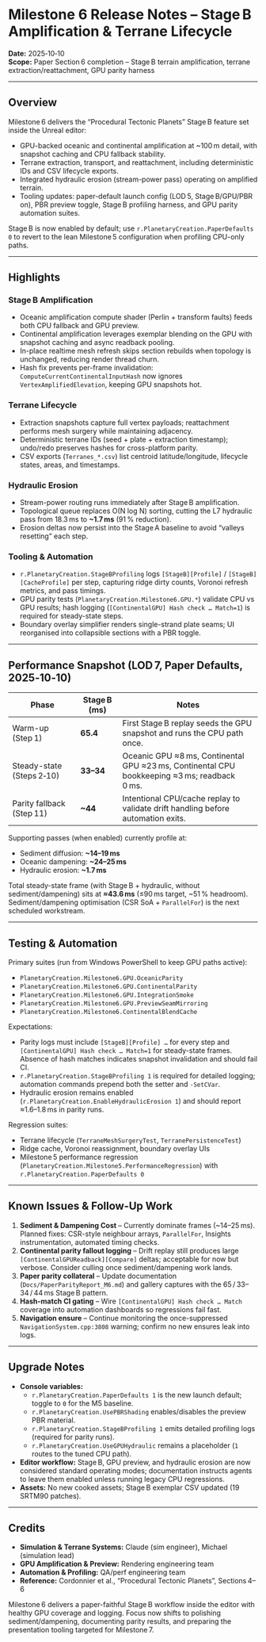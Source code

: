 # Milestone 6 Release Notes – Stage B Amplification & Terrane Lifecycle

**Date:** 2025‑10‑10  
**Scope:** Paper Section 6 completion – Stage B terrain amplification, terrane extraction/reattachment, GPU parity harness

---

## Overview

Milestone 6 delivers the “Procedural Tectonic Planets” Stage B feature set inside the Unreal editor:
- GPU-backed oceanic and continental amplification at ~100 m detail, with snapshot caching and CPU fallback stability.
- Terrane extraction, transport, and reattachment, including deterministic IDs and CSV lifecycle exports.
- Integrated hydraulic erosion (stream-power pass) operating on amplified terrain.
- Tooling updates: paper-default launch config (LOD 5, Stage B/GPU/PBR on), PBR preview toggle, Stage B profiling harness, and GPU parity automation suites.

Stage B is now enabled by default; use `r.PlanetaryCreation.PaperDefaults 0` to revert to the lean Milestone 5 configuration when profiling CPU-only paths.

---

## Highlights

### Stage B Amplification
- Oceanic amplification compute shader (Perlin + transform faults) feeds both CPU fallback and GPU preview.
- Continental amplification leverages exemplar blending on the GPU with snapshot caching and async readback pooling.
- In-place realtime mesh refresh skips section rebuilds when topology is unchanged, reducing render thread churn.
- Hash fix prevents per-frame invalidation: `ComputeCurrentContinentalInputHash` now ignores `VertexAmplifiedElevation`, keeping GPU snapshots hot.

### Terrane Lifecycle
- Extraction snapshots capture full vertex payloads; reattachment performs mesh surgery while maintaining adjacency.
- Deterministic terrane IDs (seed + plate + extraction timestamp); undo/redo preserves hashes for cross-platform parity.
- CSV exports (`Terranes_*.csv`) list centroid latitude/longitude, lifecycle states, areas, and timestamps.

### Hydraulic Erosion
- Stream-power routing runs immediately after Stage B amplification.
- Topological queue replaces O(N log N) sorting, cutting the L7 hydraulic pass from 18.3 ms to **~1.7 ms** (91 % reduction).
- Erosion deltas now persist into the Stage A baseline to avoid “valleys resetting” each step.

### Tooling & Automation
- `r.PlanetaryCreation.StageBProfiling` logs `[StageB][Profile]` / `[StageB][CacheProfile]` per step, capturing ridge dirty counts, Voronoi refresh metrics, and pass timings.
- GPU parity tests (`PlanetaryCreation.Milestone6.GPU.*`) validate CPU vs GPU results; hash logging (`[ContinentalGPU] Hash check … Match=1`) is required for steady-state steps.
- Boundary overlay simplifier renders single-strand plate seams; UI reorganised into collapsible sections with a PBR toggle.

---

## Performance Snapshot (LOD 7, Paper Defaults, 2025‑10‑10)

| Phase | Stage B (ms) | Notes |
| --- | --- | --- |
| Warm-up (Step 1) | **65.4** | First Stage B replay seeds the GPU snapshot and runs the CPU path once. |
| Steady-state (Steps 2‑10) | **33–34** | Oceanic GPU ≈8 ms, Continental GPU ≈23 ms, Continental CPU bookkeeping ≈3 ms; readback 0 ms. |
| Parity fallback (Step 11) | **~44** | Intentional CPU/cache replay to validate drift handling before automation exits. |

Supporting passes (when enabled) currently profile at:
- Sediment diffusion: **~14–19 ms**
- Oceanic dampening: **~24–25 ms**
- Hydraulic erosion: **~1.7 ms**

Total steady-state frame (with Stage B + hydraulic, without sediment/dampening) sits at **≈43.6 ms** (≤90 ms target, ~51 % headroom). Sediment/dampening optimisation (CSR SoA + `ParallelFor`) is the next scheduled workstream.

---

## Testing & Automation

Primary suites (run from Windows PowerShell to keep GPU paths active):
- `PlanetaryCreation.Milestone6.GPU.OceanicParity`
- `PlanetaryCreation.Milestone6.GPU.ContinentalParity`
- `PlanetaryCreation.Milestone6.GPU.IntegrationSmoke`
- `PlanetaryCreation.Milestone6.GPU.PreviewSeamMirroring`
- `PlanetaryCreation.Milestone6.ContinentalBlendCache`

Expectations:
- Parity logs must include `[StageB][Profile] …` for every step and `[ContinentalGPU] Hash check … Match=1` for steady-state frames. Absence of hash matches indicates snapshot invalidation and should fail CI.
- `r.PlanetaryCreation.StageBProfiling 1` is required for detailed logging; automation commands prepend both the setter and `-SetCVar`.
- Hydraulic erosion remains enabled (`r.PlanetaryCreation.EnableHydraulicErosion 1`) and should report ≈1.6–1.8 ms in parity runs.

Regression suites:
- Terrane lifecycle (`TerraneMeshSurgeryTest`, `TerranePersistenceTest`)
- Ridge cache, Voronoi reassignment, boundary overlay UIs
- Milestone 5 performance regression (`PlanetaryCreation.Milestone5.PerformanceRegression`) with `r.PlanetaryCreation.PaperDefaults 0`

---

## Known Issues & Follow-Up Work

1. **Sediment & Dampening Cost** – Currently dominate frames (~14–25 ms). Planned fixes: CSR-style neighbour arrays, `ParallelFor`, Insights instrumentation, automated timing checks.
2. **Continental parity fallout logging** – Drift replay still produces large `[ContinentalGPUReadback][Compare]` deltas; acceptable for now but verbose. Consider culling once sediment/dampening work lands.
3. **Paper parity collateral** – Update documentation (`Docs/PaperParityReport_M6.md`) and gallery captures with the 65 / 33–34 / 44 ms Stage B pattern.
4. **Hash-match CI gating** – Wire `[ContinentalGPU] Hash check … Match` coverage into automation dashboards so regressions fail fast.
5. **Navigation ensure** – Continue monitoring the once-suppressed `NavigationSystem.cpp:3808` warning; confirm no new ensures leak into logs.

---

## Upgrade Notes

- **Console variables:**  
  - `r.PlanetaryCreation.PaperDefaults 1` is the new launch default; toggle to `0` for the M5 baseline.  
  - `r.PlanetaryCreation.UsePBRShading` enables/disables the preview PBR material.  
  - `r.PlanetaryCreation.StageBProfiling 1` emits detailed profiling logs (required for parity runs).  
  - `r.PlanetaryCreation.UseGPUHydraulic` remains a placeholder (`1` routes to the tuned CPU path).
- **Editor workflow:** Stage B, GPU preview, and hydraulic erosion are now considered standard operating modes; documentation instructs agents to leave them enabled unless running legacy CPU regressions.
- **Assets:** No new cooked assets; Stage B exemplar CSV updated (19 SRTM90 patches).

---

## Credits

- **Simulation & Terrane Systems:** Claude (sim engineer), Michael (simulation lead)  
- **GPU Amplification & Preview:** Rendering engineering team  
- **Automation & Profiling:** QA/perf engineering team  
- **Reference:** Cordonnier et al., “Procedural Tectonic Planets”, Sections 4–6

Milestone 6 delivers a paper-faithful Stage B workflow inside the editor with healthy GPU coverage and logging. Focus now shifts to polishing sediment/dampening, documenting parity results, and preparing the presentation tooling targeted for Milestone 7.
